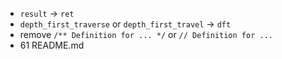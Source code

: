 -   `result` -> `ret`
-   `depth_first_traverse` or `depth_first_travel` -> `dft`
-   remove `/** Definition for ... */` or `// Definition for ...`
-   61 README.md
